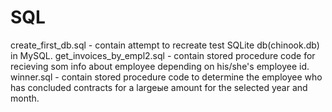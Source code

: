 # SQL

create_first_db.sql - contain attempt to recreate test SQLite db(chinook.db) in MySQL.
get_invoices_by_empl2.sql - contain stored procedure code for recieving som info about employee depending on his/she's employee id.
winner.sql - contain stored procedure code to determine the employee who has concluded contracts for a largeые amount for the selected year and month. 

